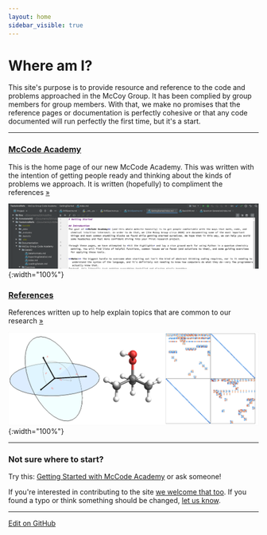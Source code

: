 ```yaml
---
layout: home
sidebar_visible: true
---
```


# Where am I?

This site's purpose is to provide resource and reference to the code and problems approached in the McCoy Group. It has been complied by group members for group members. With that, we make no promises that the reference pages or documentation is perfectly cohesive or that any code documented will run perfectly the first time, but it's a start.

---

### [McCode Academy](McCoy%20Group%20Code%20Academy)

This is the home page of our new McCode Academy.
This was written with the intention of getting people ready and thinking about the kinds of problems we approach.
It is written (hopefully) to compliment the references [»](McCoy%20Group%20Code%20Academy)

![mccode banner](img/mccode_academy.png){:width="100%"}

### [References](References)

References written up to help explain topics that are common to our research [»](References)

![refs banner](img/references_banner.png){:width="100%"}

---

### Not sure where to start?
Try this:  [Getting Started with McCode Academy](https://mccoygroup.github.io/References/McCoy%20Group%20Code%20Academy/GettingStarted/)
or ask someone!

If you're interested in contributing to the site [we welcome that too](Contributing.md).
If you found a typo or think something should be changed, [let us know](https://github.com/McCoyGroup/References/issues).

---
[Edit on GitHub](https://github.com/McCoyGroup/References/edit/gh-pages/index.md)
